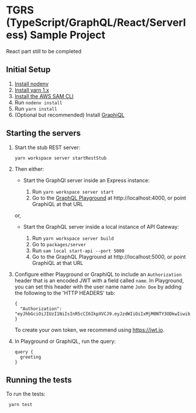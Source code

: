 # TGRS (TypeScript/GraphQL/React/Serverless) Sample Project

React part still to be completed

## Initial Setup

1.  [Install nodenv](https://github.com/nodenv/nodenv#installation)
2.  [Install yarn 1.x](https://classic.yarnpkg.com/en/docs/install)
3.  [Install the AWS SAM CLI](https://docs.aws.amazon.com/serverless-application-model/latest/developerguide/serverless-sam-cli-install.html)
4.  Run `nodenv install`
5.  Run `yarn install`
6.  (Optional but recommended) Install [GraphiQL](https://www.electronjs.org/apps/graphiql)

## Starting the servers

1.  Start the stub REST server:

        yarn workspace server startRestStub

2.  Then either:

    - Start the GraphQl server inside an Express instance:

      1. Run `yarn workspace server start`
      2. Go to the [GraphQL Playground](https://www.apollographql.com/docs/apollo-server/testing/graphql-playground/)
         at http://localhost:4000, or point GraphiQL at that URL

    or,

    - Start the GraphQL server inside a local instance of API Gateway:

      1. Run `yarn workspace server build`
      2. Go to `packages/server`
      3. Run `sam local start-api --port 5000`
      4. Go to the GraphQL Playground at http://localhost:5000, or point
         GraphiQL at that URL

3.  Configure either Playground or GraphiQL to include an `Authorization`
    header that is an encoded JWT with a field called `name`. In Playground,
    you can set this header with the user name name `John Doe` by adding the
    following to the 'HTTP HEADERS' tab:

    ```
    {
      "Authorization": "eyJhbGciOiJIUzI1NiIsInR5cCI6IkpXVCJ9.eyJzdWIiOiIxMjM0NTY3ODkwIiwibmFtZSI6IkpvaG4gRG9lIiwiaWF0IjoxNTE2MjM5MDIyfQ.SflKxwRJSMeKKF2QT4fwpMeJf36POk6yJV_adQssw5c"
    }
    ```

    To create your own token, we recommend using https://jwt.io.

4.  In Playground or GraphiQL, run the query:

        query {
          greeting
        }

## Running the tests

To run the tests:

     yarn test
